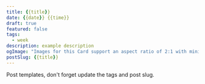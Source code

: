 ```yaml
---
title: {{title}}
date: {{date}} {{time}}
draft: true
featured: false
tags:
  - week
description: example description
ogImage: "Images for this Card support an aspect ratio of 2:1 with minimum dimensions of 300x157 or maximum of 4096x4096 pixels"
postSlug: {{title}}
---
```


Post templates, don't forget update the tags and post slug.
